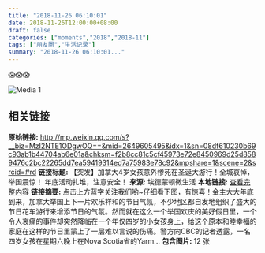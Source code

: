```yaml
---
title: "2018-11-26 06:10:01"
date: 2018-11-26T12:00:00+08:00
draft: false
categories: ["moments","2018","2018-11"]
tags: ["朋友圈","生活记录"]
summary: "2018-11-26 06:10:01..."
---
```


😱😱😱

![Media 1](/Moments/photos/2018-11-26/201811260610010.jpg)

## 相关链接

**原始链接:** http://mp.weixin.qq.com/s?__biz=MzI2NTE1ODgwOQ==&mid=2649605495&idx=1&sn=08df610230b69c93ab1b44704ab6e01a&chksm=f2b8cc81c5cf45973e72e8450969d25d8589476c2bc22265dd7ea59419314ed7a75983e78c92&mpshare=1&scene=2&srcid=#rd
**链接标题:** 【突发】加拿大4岁女孩意外惨死在圣诞大游行！全城哀悼，举国震惊！ 年底活动扎堆，注意安全！
**来源:** 埃德蒙顿微生活
**本地链接:** [查看完整内容](/link_content/2018/11/2018-11-26-2/link_content/)
**链接摘要:** 点击上方蓝字关注我们哟~仔细看下图，有惊喜！金主大大年底到来，加拿大举国上下一片欢乐祥和的节日气氛，不少地区都自发地组织了盛大的节日花车游行来增添节日的气氛。然而就在这么一个举国欢庆的美好假日里，一个令人哀痛的事件却突然降临在一个年仅四岁的小女孩身上，给这个原本和睦幸福的家庭在这样的节日里蒙上了一层难以言说的伤痛。警方向CBC的记者透露，一名四岁女孩在星期六晚上在Nova Scotia省的Yarm...
**包含图片:** 12 张

